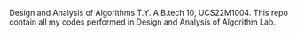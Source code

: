 Design and Analysis of Algorithms   T.Y. A B.tech 10, UCS22M1004. This repo contain all my codes performed in Design and Analysis of Algorithm Lab.
